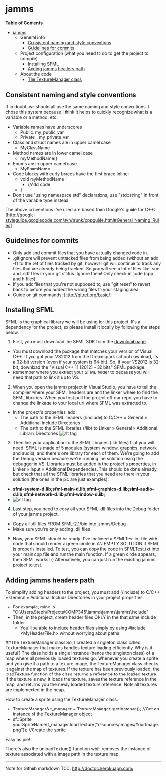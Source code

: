 jamms
=====

**Table of Contents** 

- [jamms](#user-content-jamms)
  - General info
	- [Consistent naming and style conventions](#user-content-consistent-naming-and-style-conventions)
	- [Guidelines for commits](#user-content-guidelines-for-commits)
  - Project configuration (what you need to do to get the project to compile)
	- [Installing SFML](#user-content-installing-sfml)
	- [Adding jamms headers path](#user-content-adding-jamms-headers-path)
  - About the code
	- [The TextureManager class](#user-content-the-texturemanager-class)

## Consistent naming and style conventions
If in doubt, we should all use the same naming and style conventions. I chose this system because I think it helps to quickly recognize what is a variable or a method, etc.
  - Variable names have underscores
    - Public: my_public_var
    - Private: _my_private_var
  - Class and struct names are in upper camel case
    - MyClassName
  - Method names are in lower camel case
    - myMethodName()
  - Enums are in upper camel case
    - MyEnumName
  - Code blocks with curly braces have the first brace inline:
    - void myMethodName {
      -   //Add code
    - }
  - Don't use "using namespace std" declarations, use "std::string" in front of the variable type instead

The above conventions I've used are based from Google's guide for C++:
[http://google-styleguide.googlecode.com/svn/trunk/cppguide.html#General_Naming_Rules]

## Guidelines for commits
- Only add and commit files that you have actually changed code in.
- .gitignore will prevent untracked files from being added (without an add -f) to the set of files tracked by git, however git will continue to track any files that are already being tracked. So you will see a lot of files like .suo and .sdf files in your git status. Ignore them! Only check in code (cpp and h files)!
- If you add files that you're not supposed to, use "git reset" to revert back to before you added the wrong files to your staging area. 
- Guide on git commands: [http://gitref.org/basic/]

## Installing SFML
SFML is the graphical library we will be using for this project. It's a dependency for the project, so please install it locally by following the steps below. 

1. First, you must download the SFML SDK from the [download page](http://sfml-dev.org/download/sfml/2.1/).
  - You must download the package that matches your version of Visual C++. If you got your VS2012 from the Dreamspark school download, its a 32-bit version (even if your system is 64-bit). So, if your VS2012 is 32-bit, download the "Visual C++ 11 (2012) - 32 bits" SFML package.
  - Remember where you extract your SFML folder to because you will need that path to link it up to VS.

2. When you open the jamms project in Visual Studio, you have to tell the complier where your SFML headers are and the linker where to find the SFML libraries. When you first pull the project off our repo, you have to change the linkage to your local url where SFML was extracted to.
  - In the project's properties, add:
    - The path to the SFML headers (<sfml-install-path>/include) to C/C++ » General » Additional Include Directories
    - The path to the SFML libraries (<sfml-install-path>/lib) to Linker » General » Additional Library Directories
  ![alt tag](http://sfml-dev.org/tutorials/2.1/images/start-vc-paths.png)

3. Then link your application to the SFML libraries (.lib files) that you will need. SFML is made of 5 modules (system, window, graphics, network and audio), and there's one library for each of them. We're going to add the Debug version because we're running the solution using the debugger in VS. Libraries must be added in the project's properties, in Linker » Input » Additional Dependencies. This should be done already, but check that all the SFML libraries that you need are there in your solution (the ones in the pic are just examples):
  - **sfml-system-d.lib;sfml-main-d.lib;sfml-graphics-d.lib;sfml-audio-d.lib;sfml-network-d.lib;sfml-window-d.lib;**
  - ![alt tag](http://sfml-dev.org/tutorials/2.1/images/start-vc-link-libs.png)

4. Last step, you need to copy all your SFML .dll files into the Debug folder of your jamms project.
  - Copy all .dll files FROM SFML-2.1/bin into jamms/Debug
  - Make sure you're only adding .dll files

5. Now, your SFML should be ready! I've included a SFMLTest.txt file with code that should render a green circle in AN EMPTY SOLUTION if SFML is properly installed. To test, you can copy the code in SFMLTest.txt into your main cpp file and run the main function. If a green circle appears, then SFML works! :) Alternatively, you can just run the exisiting jamms project to test.

## Adding jamms headers path
To simplify adding headers to the project, you must add (<jamms-folder-path>/include) to C/C++ » General » Additional Include Directories in your project properties. 
  - For example, mine is "C:\Users\Steph\Projects\COMP345\jamms\jamms\jamms\include"
  - Then, in the project, create header files ONLY in the that same include folder
    - You'll be able to include header files simply by using #include \<MyHeaderFile.h\> without worrying about paths. 


##The TextureManager class
So, I created a singleton class called TextureManager that makes handles texture loading efficiently. Why is it useful? The class holds a single instance (hence the singleton class) of a map where all previously loaded textures go. Whenever you create a sprite and you give it a path to a texture image, the TextureManager class checks it against the map of textures. If the texture has been previously loaded, the loadTexture function of the class returns a reference to the loaded texture. If the texture is new, it loads the texture, saves the texture reference in the map, and returns you the newly loaded texture reference. Note all textures are implemented in the heap. 

How to create a sprite using the TextureManager class:
- TextureManager& t_manager = TextureManager::getInstance();  //Get an instance of the TextureManager object
- sf::Sprite yourSpriteName(t_manager.loadTexture("resources/images/YourImage.png"));  //Create the sprite!

Easy as pie!

There's also the unloadTexture() function whih removes the instance of texture associated with a image path in the texture map.



----
Note for Github markdown TOC: http://doctoc.herokuapp.com/
